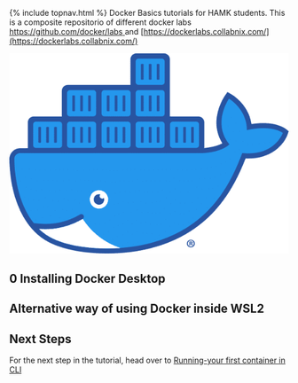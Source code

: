 {% include topnav.html %}
Docker Basics tutorials for HAMK students. This is a composite repositorio of different docker labs [https://github.com/docker/labs ](https://github.com/docker/labs) and [https://dockerlabs.collabnix.com/](https://dockerlabs.collabnix.com/)


![Moby](assets/Moby-logo.webp "Docker")



## 0 Installing Docker Desktop





## Alternative way of using Docker inside WSL2



## Next Steps
For the next step in the tutorial, head over to [Running-your first container in CLI](./1-0-Docker-Desktop-and-VScode.md)







